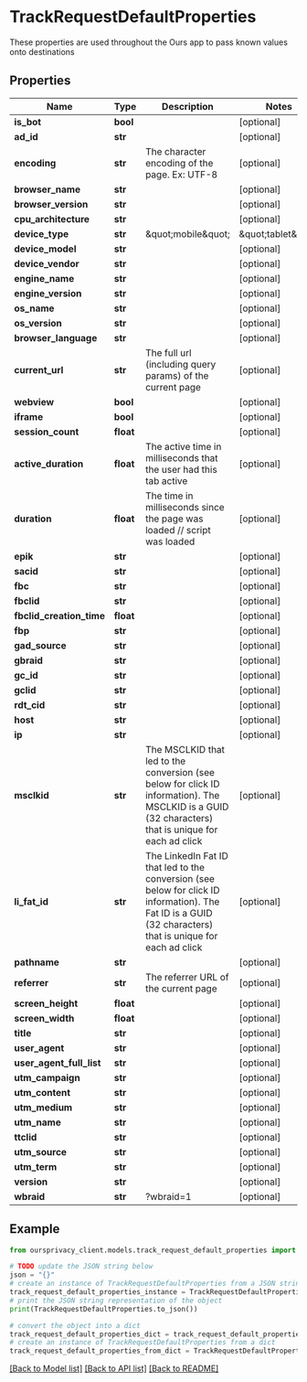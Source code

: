 # TrackRequestDefaultProperties

These properties are used throughout the Ours app to pass known values onto destinations

## Properties

Name | Type | Description | Notes
------------ | ------------- | ------------- | -------------
**is_bot** | **bool** |  | [optional] 
**ad_id** | **str** |  | [optional] 
**encoding** | **str** | The character encoding of the page. Ex: UTF-8 | [optional] 
**browser_name** | **str** |  | [optional] 
**browser_version** | **str** |  | [optional] 
**cpu_architecture** | **str** |  | [optional] 
**device_type** | **str** | \&quot;mobile\&quot; | \&quot;tablet\&quot; | \&quot;console\&quot; | \&quot;smarttv\&quot; | \&quot;wearable\&quot; | \&quot;xr\&quot; | \&quot;embedded\&quot; | [optional] 
**device_model** | **str** |  | [optional] 
**device_vendor** | **str** |  | [optional] 
**engine_name** | **str** |  | [optional] 
**engine_version** | **str** |  | [optional] 
**os_name** | **str** |  | [optional] 
**os_version** | **str** |  | [optional] 
**browser_language** | **str** |  | [optional] 
**current_url** | **str** | The full url (including query params) of the current page | [optional] 
**webview** | **bool** |  | [optional] 
**iframe** | **bool** |  | [optional] 
**session_count** | **float** |  | [optional] 
**active_duration** | **float** | The active time in milliseconds that the user had this tab active | [optional] 
**duration** | **float** | The time in milliseconds since the page was loaded // script was loaded | [optional] 
**epik** | **str** |  | [optional] 
**sacid** | **str** |  | [optional] 
**fbc** | **str** |  | [optional] 
**fbclid** | **str** |  | [optional] 
**fbclid_creation_time** | **float** |  | [optional] 
**fbp** | **str** |  | [optional] 
**gad_source** | **str** |  | [optional] 
**gbraid** | **str** |  | [optional] 
**gc_id** | **str** |  | [optional] 
**gclid** | **str** |  | [optional] 
**rdt_cid** | **str** |  | [optional] 
**host** | **str** |  | [optional] 
**ip** | **str** |  | [optional] 
**msclkid** | **str** | The MSCLKID that led to the conversion (see below for click ID information). The MSCLKID is a GUID (32 characters) that is unique for each ad click | [optional] 
**li_fat_id** | **str** | The LinkedIn Fat ID that led to the conversion (see below for click ID information). The Fat ID is a GUID (32 characters) that is unique for each ad click | [optional] 
**pathname** | **str** |  | [optional] 
**referrer** | **str** | The referrer URL of the current page | [optional] 
**screen_height** | **float** |  | [optional] 
**screen_width** | **float** |  | [optional] 
**title** | **str** |  | [optional] 
**user_agent** | **str** |  | [optional] 
**user_agent_full_list** | **str** |  | [optional] 
**utm_campaign** | **str** |  | [optional] 
**utm_content** | **str** |  | [optional] 
**utm_medium** | **str** |  | [optional] 
**utm_name** | **str** |  | [optional] 
**ttclid** | **str** |  | [optional] 
**utm_source** | **str** |  | [optional] 
**utm_term** | **str** |  | [optional] 
**version** | **str** |  | [optional] 
**wbraid** | **str** | ?wbraid&#x3D;1 | [optional] 

## Example

```python
from oursprivacy_client.models.track_request_default_properties import TrackRequestDefaultProperties

# TODO update the JSON string below
json = "{}"
# create an instance of TrackRequestDefaultProperties from a JSON string
track_request_default_properties_instance = TrackRequestDefaultProperties.from_json(json)
# print the JSON string representation of the object
print(TrackRequestDefaultProperties.to_json())

# convert the object into a dict
track_request_default_properties_dict = track_request_default_properties_instance.to_dict()
# create an instance of TrackRequestDefaultProperties from a dict
track_request_default_properties_from_dict = TrackRequestDefaultProperties.from_dict(track_request_default_properties_dict)
```
[[Back to Model list]](../README.md#documentation-for-models) [[Back to API list]](../README.md#documentation-for-api-endpoints) [[Back to README]](../README.md)


